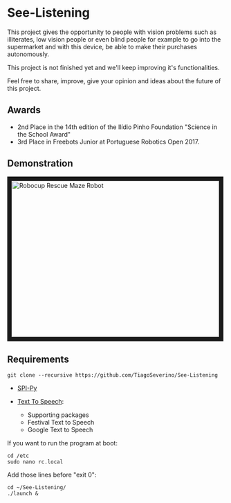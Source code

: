 See-Listening
==============

This project gives the opportunity to people with vision problems such as illiterates, low vision people or even blind people for example to go into the supermarket and with this device, be able to make their purchases autonomously.

This project is not finished yet and we'll keep improving it's functionalities.

Feel free to share, improve, give your opinion and ideas about the future of this project.

## Awards
  - 2nd Place in the 14th edition of the Ilídio Pinho Foundation "Science in the School Award"
  - 3rd Place in Freebots Junior at Portuguese Robotics Open 2017.

## Demonstration
<a href="https://www.youtube.com/watch?v=seoem99iT20" target="_blank"><img src="https://i.ytimg.com/vi/Mw69nKu73a0/hqdefault.jpg" 
alt="Robocup Rescue Maze Robot" width="480" height="360" border="10" /></a>

## Requirements

    git clone --recursive https://github.com/TiagoSeverino/See-Listening

  - [SPI-Py](https://github.com/lthiery/SPI-Py)

  - [Text To Speech](http://elinux.org/RPi_Text_to_Speech_(Speech_Synthesis)):
    * Supporting packages
    * Festival Text to Speech
    * Google Text to Speech

If you want to run the program at boot:

    cd /etc
    sudo nano rc.local

Add those lines before "exit 0":

    cd ~/See-Listening/
    ./launch &
